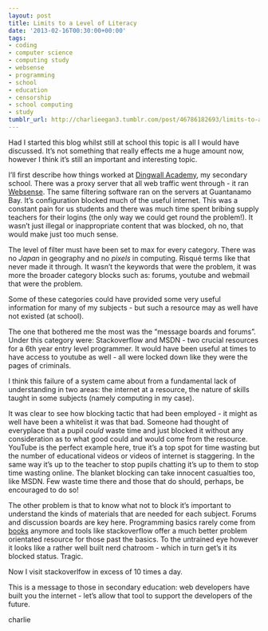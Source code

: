 ```yaml
---
layout: post
title: Limits to a Level of Literacy
date: '2013-02-16T00:30:00+00:00'
tags:
- coding
- computer science
- computing study
- websense
- programming
- school
- education
- censorship
- school computing
- study
tumblr_url: http://charlieegan3.tumblr.com/post/46786182693/limits-to-a-level-of-literacy
---
```

Had I started this blog whilst still at school this topic is all I would have discussed. It’s not something that really effects me a huge amount now, however I think it’s still an important and interesting topic.

I’ll first describe how things worked at [Dingwall Academy](http://www.dingwallacademy.com/), my secondary school. There was a proxy server that all web traffic went through - it ran [Websense](http://en.wikipedia.org/wiki/Websense). The same filtering software ran on the servers at Guantanamo Bay. It’s configuration blocked much of the useful internet. This was a constant pain for us students and there was much time spent bribing supply teachers for their logins (the only way we could get round the problem!). It wasn’t just illegal or inappropriate content that was blocked, oh no, that would make just too much sense.

The level of filter must have been set to max for every category. There was no _Japan_ in geography and no _pixels_ in computing. Risqué terms like that never made it through. It wasn’t the keywords that were the problem, it was more the broader category blocks such as: forums, youtube and webmail that were the problem.

Some of these categories could have provided some very useful information for many of my subjects - but such a resource may as well have not existed (at school).

The one that bothered me the most was the “message boards and forums”. Under this category were: Stackoverflow and MSDN - two crucial resources for a 6th year entry level programmer. It would have been useful at times to have access to youtube as well - all were locked down like they were the pages of criminals.

I think this failure of a system came about from a fundamental lack of understanding in two areas: the internet at a resource, the nature of skills taught in some subjects (namely computing in my case).

It was clear to see how blocking tactic that had been employed - it might as well have been a whitelist it was that bad. Someone had thought of everyplace that a pupil _could_ waste time and just blocked it without any consideration as to what good could and would come from the resource. YouTube is the perfect example here, true it’s a top spot for time wasting but the number of educational videos or videos of internet is staggering. In the same way it’s up to the teacher to stop pupils chatting it’s up to them to stop time wasting online. The blanket blocking can take innocent casualties too, like MSDN. Few waste time there and those that do should, perhaps, be encouraged to do so!

The other problem is that to know what not to block it’s important to understand the kinds of materials that are needed for each subject. Forums and discussion boards are key here. Programming basics rarely come from [books](http://www.charlieegan3.com/2012/12/programming-by-paperback.html) anymore and tools like stackoverflow offer a much better problem orientated resource for those past the basics. To the untrained eye however it looks like a rather well built nerd chatroom - which in turn get’s it its blocked status. Tragic.

Now I visit stackoverlfow in excess of 10 times a day.

This is a message to those in secondary education: web developers have built you the internet - let’s allow that tool to support the developers of the future.

charlie